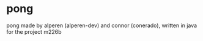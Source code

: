 # pong
pong made by alperen (alperen-dev) and connor (conerado), written in java for the project m226b
